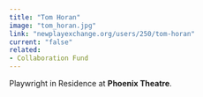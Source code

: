 ```yaml
---
title: "Tom Horan"
image: "tom_horan.jpg"
link: "newplayexchange.org/users/250/tom-horan"
current: "false"
related:
- Collaboration Fund
---
```


Playwright in Residence at **Phoenix Theatre**.

